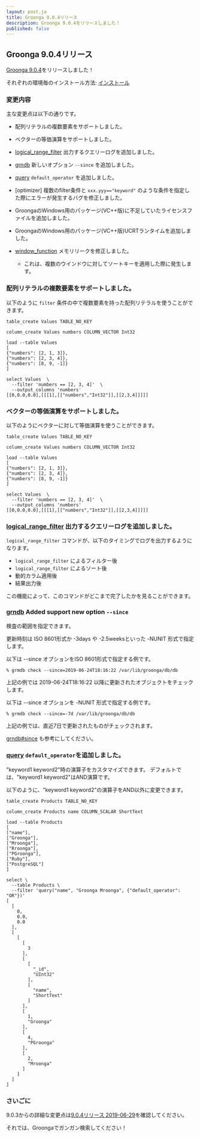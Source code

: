 ```yaml
---
layout: post.ja
title: Groonga 9.0.4リリース
description: Groonga 9.0.4をリリースしました！
published: false
---
```


## Groonga 9.0.4リリース

[Groonga 9.0.4](/ja/docs/news.html#release-9-0-4)をリリースしました！

それぞれの環境毎のインストール方法: [インストール](/ja/docs/install.html)

### 変更内容

主な変更点は以下の通りです。

* 配列リテラルの複数要素をサポートしました。

* ベクターの等価演算をサポートしました。

* [logical_range_filter](/ja/docs/reference/commands/logical_range_filter.html) 出力するクエリーログを追加しました。

* [grndb](/ja/docs/reference/executables/grndb.html) 新しいオプション ``--since`` を追加しました。

* [query](/ja/docs/reference/functions/query.html) ``default_operator`` を追加しました。

* [optimizer] 複数のfilter条件と ``xxx.yyy=="keyword"`` のような条件を指定した際にエラーが発生するバグを修正しました。

* GroongaのWindows用のパッケージ(VC++版)に不足していたライセンスファイルを追加しました。

* GroongaのWindows用のパッケージ(VC++版)UCRTランタイムを追加しました。

* [window_function](/ja/docs/reference/window_function.html) メモリリークを修正しました。

  * これは、複数のウインドウに対してソートキーを適用した際に発生します。

### 配列リテラルの複数要素をサポートしました。

以下のように ``filter`` 条件の中で複数要素を持った配列リテラルを使うことができます。

```
table_create Values TABLE_NO_KEY

column_create Values numbers COLUMN_VECTOR Int32

load --table Values
[
{"numbers": [2, 1, 3]},
{"numbers": [2, 3, 4]},
{"numbers": [8, 9, -1]}
]

select Values  \
  --filter 'numbers == [2, 3, 4]'  \
  --output_columns 'numbers'
[[0,0.0,0.0],[[[1],[["numbers","Int32"]],[[2,3,4]]]]]
```

### ベクターの等価演算をサポートしました。

以下のようにベクターに対して等価演算を使うことができます。

```
table_create Values TABLE_NO_KEY

column_create Values numbers COLUMN_VECTOR Int32

load --table Values
[
{"numbers": [2, 1, 3]},
{"numbers": [2, 3, 4]},
{"numbers": [8, 9, -1]}
]

select Values  \
  --filter 'numbers == [2, 3, 4]'  \
  --output_columns 'numbers'
[[0,0.0,0.0],[[[1],[["numbers","Int32"]],[[2,3,4]]]]]
```

### [logical_range_filter](/ja/docs/reference/commands/logical_range_filter.html) 出力するクエリーログを追加しました。

``logical_range_filter`` コマンドが、以下のタイミングでログを出力するようになります。

* ``logical_range_filter`` によるフィルター後
* ``logical_range_filter`` によるソート後
* 動的カラム適用後
* 結果出力後

この機能によって、このコマンドがどこまで完了したかを見ることができます。

### [grndb](/ja/docs/reference/executables/grndb.html) Added support new option ``--since``

検査の範囲を指定できます。

更新時刻は ISO 8601形式か -3days や -2.5weeksといった -NUNIT 形式で指定します。

以下は --since オプションをISO 8601形式で指定する例です。

```
% grmdb check --since=2019-06-24T18:16:22 /var/lib/groonga/db/db
```

上記の例では 2019-06-24T18:16:22 以降に更新されたオブジェクトをチェックします。

以下は --since オプションを -NUNIT 形式で指定する例です。

```
% grmdb check --since=-7d /var/lib/groonga/db/db
```

上記の例では、直近7日で更新されたものがチェックされます。

[grndb#since](/ja/docs/reference/executables/grndb#since) も参考にしてください。

### [query](/ja/docs/reference/functions/query.html) ``default_operator``を追加しました。

"keyword1 keyword2"時の演算子をカスタマイズできます。
デフォルトでは、"keyword1 keyword2"はAND演算です。

以下のように、"keyword1 keyword2"の演算子をAND以外に変更できます。

```
table_create Products TABLE_NO_KEY

column_create Products name COLUMN_SCALAR ShortText

load --table Products
[
["name"],
["Groonga"],
["Mroonga"],
["Rroonga"],
["PGroonga"],
["Ruby"],
["PostgreSQL"]
]

select \
  --table Products \
  --filter 'query("name", "Groonga Mroonga", {"default_operator": "OR"})'
[
  [
    0,
    0.0,
    0.0
  ],
  [
    [
      [
        3
      ],
      [
        [
          "_id",
          "UInt32"
        ],
        [
          "name",
          "ShortText"
        ]
      ],
      [
        1,
        "Groonga"
      ],
      [
        4,
        "PGroonga"
      ],
      [
        2,
        "Mroonga"
      ]
    ]
  ]
]
```

### さいごに

9.0.3からの詳細な変更点は[9.0.4リリース 2019-06-29](/ja/docs/news.html#release-9-0-4)を確認してください。

それでは、Groongaでガンガン検索してください！
